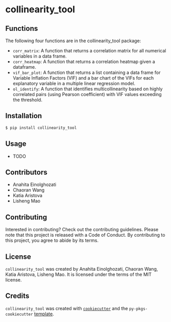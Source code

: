 # collinearity_tool

## Functions 

The following four functions are in the collinearity_tool package:
- `corr_matrix`: A function that returns a correlation matrix for all numerical variables in a data frame.
- `corr_heatmap`: A function that returns a correlation heatmap given a dataframe.
- `vif_bar_plot`: A function that returns a list containing a data frame for Variable Inflation Factors (VIF) and a bar chart of the VIFs for each explanatory variable in a multiple linear regression model.
- `ol_identify`: A function that identifies multicollinearity based on highly correlated pairs (using Pearson coefficient) with VIF values exceeding the threshold.

## Installation

```bash
$ pip install collinearity_tool
```

## Usage

- TODO

## Contributors
- Anahita Einolghozati
- Chaoran Wang
- Katia Aristova
- Lisheng Mao

## Contributing

Interested in contributing? Check out the contributing guidelines. Please note that this project is released with a Code of Conduct. By contributing to this project, you agree to abide by its terms.

## License

`collinearity_tool` was created by Anahita Einolghozati, Chaoran Wang, Katia Aristova, Lisheng Mao. It is licensed under the terms of the MIT license.

## Credits

`collinearity_tool` was created with [`cookiecutter`](https://cookiecutter.readthedocs.io/en/latest/) and the `py-pkgs-cookiecutter` [template](https://github.com/py-pkgs/py-pkgs-cookiecutter).
